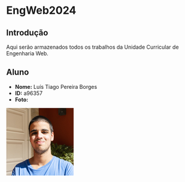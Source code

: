 # EngWeb2024

## Introdução 
Aqui serão armazenados todos os trabalhos da Unidade Curricular de Engenharia Web.

## Aluno

- **Nome:** Luís Tiago Pereira Borges
- **ID:** a96357
- **Foto:**

![Fotografia do aluno](pic.jpg)
